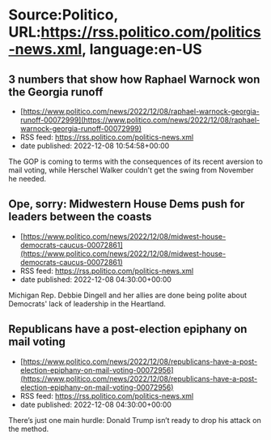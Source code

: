 # Source:Politico, URL:https://rss.politico.com/politics-news.xml, language:en-US

## 3 numbers that show how Raphael Warnock won the Georgia runoff
 - [https://www.politico.com/news/2022/12/08/raphael-warnock-georgia-runoff-00072999](https://www.politico.com/news/2022/12/08/raphael-warnock-georgia-runoff-00072999)
 - RSS feed: https://rss.politico.com/politics-news.xml
 - date published: 2022-12-08 10:54:58+00:00

The GOP is coming to terms with the consequences of its recent aversion to mail voting, while Herschel Walker couldn't get the swing from November he needed.

## Ope, sorry: Midwestern House Dems push for leaders between the coasts
 - [https://www.politico.com/news/2022/12/08/midwest-house-democrats-caucus-00072861](https://www.politico.com/news/2022/12/08/midwest-house-democrats-caucus-00072861)
 - RSS feed: https://rss.politico.com/politics-news.xml
 - date published: 2022-12-08 04:30:00+00:00

Michigan Rep. Debbie Dingell and her allies are done being polite about Democrats' lack of leadership in the Heartland.

## Republicans have a post-election epiphany on mail voting
 - [https://www.politico.com/news/2022/12/08/republicans-have-a-post-election-epiphany-on-mail-voting-00072956](https://www.politico.com/news/2022/12/08/republicans-have-a-post-election-epiphany-on-mail-voting-00072956)
 - RSS feed: https://rss.politico.com/politics-news.xml
 - date published: 2022-12-08 04:30:00+00:00

There’s just one main hurdle: Donald Trump isn’t ready to drop his attack on the method.

